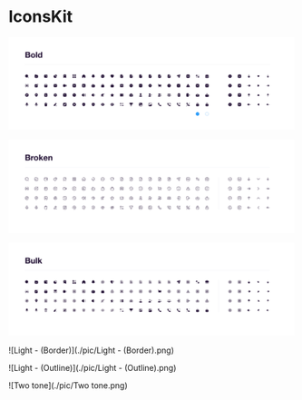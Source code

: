 # IconsKit

![Bold](./pic/Bold.png)

![Broken](./pic/Broken.png)

![Bulk](./pic/Bulk.png)

![Light - (Border)](./pic/Light - (Border).png)

![Light - (Outline)](./pic/Light - (Outline).png)

![Two tone](./pic/Two tone.png)
